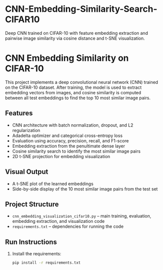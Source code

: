 # CNN-Embedding-Similarity-Search-CIFAR10
Deep CNN trained on CIFAR-10 with feature embedding extraction and pairwise image similarity via cosine distance and t-SNE visualization.
# CNN Embedding Similarity on CIFAR-10

This project implements a deep convolutional neural network (CNN) trained on the CIFAR-10 dataset. After training, the model is used to extract embedding vectors from images, and cosine similarity is computed between all test embeddings to find the top 10 most similar image pairs.

## Features

- CNN architecture with batch normalization, dropout, and L2 regularization
- Adadelta optimizer and categorical cross-entropy loss
- Evaluation using accuracy, precision, recall, and F1-score
- Embedding extraction from the penultimate dense layer
- Cosine similarity search to identify the most similar image pairs
- 2D t-SNE projection for embedding visualization

## Visual Output

- A t-SNE plot of the learned embeddings
- Side-by-side display of the 10 most similar image pairs from the test set

## Project Structure

- `cnn_embedding_visualization_cifar10.py` – main training, evaluation, embedding extraction, and visualization code
- `requirements.txt` – dependencies for running the code

## Run Instructions

1. Install the requirements:
   ```bash
   pip install -r requirements.txt

